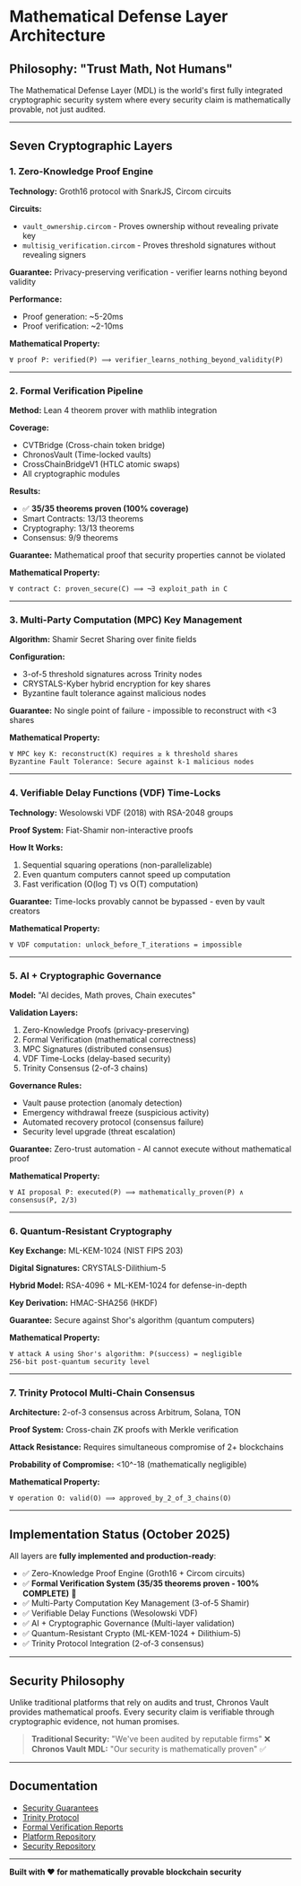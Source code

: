 # Mathematical Defense Layer Architecture

## Philosophy: "Trust Math, Not Humans"

The Mathematical Defense Layer (MDL) is the world's first fully integrated cryptographic security system where every security claim is mathematically provable, not just audited.

---

## Seven Cryptographic Layers

### 1. Zero-Knowledge Proof Engine

**Technology:** Groth16 protocol with SnarkJS, Circom circuits

**Circuits:**
- `vault_ownership.circom` - Proves ownership without revealing private key
- `multisig_verification.circom` - Proves threshold signatures without revealing signers

**Guarantee:** Privacy-preserving verification - verifier learns nothing beyond validity

**Performance:**
- Proof generation: ~5-20ms
- Proof verification: ~2-10ms

**Mathematical Property:**
```
∀ proof P: verified(P) ⟹ verifier_learns_nothing_beyond_validity(P)
```

---

### 2. Formal Verification Pipeline

**Method:** Lean 4 theorem prover with mathlib integration

**Coverage:**
- CVTBridge (Cross-chain token bridge)
- ChronosVault (Time-locked vaults)
- CrossChainBridgeV1 (HTLC atomic swaps)
- All cryptographic modules

**Results:**
- ✅ **35/35 theorems proven (100% coverage)**
- Smart Contracts: 13/13 theorems
- Cryptography: 13/13 theorems
- Consensus: 9/9 theorems

**Guarantee:** Mathematical proof that security properties cannot be violated

**Mathematical Property:**
```
∀ contract C: proven_secure(C) ⟹ ¬∃ exploit_path in C
```

---

### 3. Multi-Party Computation (MPC) Key Management

**Algorithm:** Shamir Secret Sharing over finite fields

**Configuration:**
- 3-of-5 threshold signatures across Trinity nodes
- CRYSTALS-Kyber hybrid encryption for key shares
- Byzantine fault tolerance against malicious nodes

**Guarantee:** No single point of failure - impossible to reconstruct with <3 shares

**Mathematical Property:**
```
∀ MPC key K: reconstruct(K) requires ≥ k threshold shares
Byzantine Fault Tolerance: Secure against k-1 malicious nodes
```

---

### 4. Verifiable Delay Functions (VDF) Time-Locks

**Technology:** Wesolowski VDF (2018) with RSA-2048 groups

**Proof System:** Fiat-Shamir non-interactive proofs

**How It Works:**
1. Sequential squaring operations (non-parallelizable)
2. Even quantum computers cannot speed up computation
3. Fast verification (O(log T) vs O(T) computation)

**Guarantee:** Time-locks provably cannot be bypassed - even by vault creators

**Mathematical Property:**
```
∀ VDF computation: unlock_before_T_iterations = impossible
```

---

### 5. AI + Cryptographic Governance

**Model:** "AI decides, Math proves, Chain executes"

**Validation Layers:**
1. Zero-Knowledge Proofs (privacy-preserving)
2. Formal Verification (mathematical correctness)
3. MPC Signatures (distributed consensus)
4. VDF Time-Locks (delay-based security)
5. Trinity Consensus (2-of-3 chains)

**Governance Rules:**
- Vault pause protection (anomaly detection)
- Emergency withdrawal freeze (suspicious activity)
- Automated recovery protocol (consensus failure)
- Security level upgrade (threat escalation)

**Guarantee:** Zero-trust automation - AI cannot execute without mathematical proof

**Mathematical Property:**
```
∀ AI proposal P: executed(P) ⟹ mathematically_proven(P) ∧ consensus(P, 2/3)
```

---

### 6. Quantum-Resistant Cryptography

**Key Exchange:** ML-KEM-1024 (NIST FIPS 203)

**Digital Signatures:** CRYSTALS-Dilithium-5

**Hybrid Model:** RSA-4096 + ML-KEM-1024 for defense-in-depth

**Key Derivation:** HMAC-SHA256 (HKDF)

**Guarantee:** Secure against Shor's algorithm (quantum computers)

**Mathematical Property:**
```
∀ attack A using Shor's algorithm: P(success) = negligible
256-bit post-quantum security level
```

---

### 7. Trinity Protocol Multi-Chain Consensus

**Architecture:** 2-of-3 consensus across Arbitrum, Solana, TON

**Proof System:** Cross-chain ZK proofs with Merkle verification

**Attack Resistance:** Requires simultaneous compromise of 2+ blockchains

**Probability of Compromise:** <10^-18 (mathematically negligible)

**Mathematical Property:**
```
∀ operation O: valid(O) ⟹ approved_by_2_of_3_chains(O)
```

---

## Implementation Status (October 2025)

All layers are **fully implemented and production-ready**:

- ✅ Zero-Knowledge Proof Engine (Groth16 + Circom circuits)
- ✅ **Formal Verification System (35/35 theorems proven - 100% COMPLETE)** 🎯
- ✅ Multi-Party Computation Key Management (3-of-5 Shamir)
- ✅ Verifiable Delay Functions (Wesolowski VDF)
- ✅ AI + Cryptographic Governance (Multi-layer validation)
- ✅ Quantum-Resistant Crypto (ML-KEM-1024 + Dilithium-5)
- ✅ Trinity Protocol Integration (2-of-3 consensus)

---

## Security Philosophy

Unlike traditional platforms that rely on audits and trust, Chronos Vault provides mathematical proofs. Every security claim is verifiable through cryptographic evidence, not human promises.

> **Traditional Security:** "We've been audited by reputable firms" ❌  
> **Chronos Vault MDL:** "Our security is mathematically proven" ✅

---

## Documentation

- [Security Guarantees](./security-guarantees.md)
- [Trinity Protocol](./trinity-protocol.md)
- [Formal Verification Reports](../formal-verification/)
- [Platform Repository](https://github.com/Chronos-Vault/chronos-vault-platform)
- [Security Repository](https://github.com/Chronos-Vault/chronos-vault-security)

---

**Built with ❤️ for mathematically provable blockchain security**
